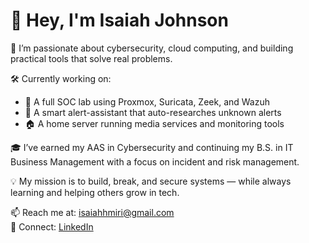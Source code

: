 # 👋 Hey, I'm Isaiah Johnson

🎯 I’m passionate about cybersecurity, cloud computing, and building practical tools that solve real problems.

🛠️ Currently working on:
- 🔐 A full SOC lab using Proxmox, Suricata, Zeek, and Wazuh
- 🤖 A smart alert-assistant that auto-researches unknown alerts
- 🏠 A home server running media services and monitoring tools

🎓 I’ve earned my AAS in Cybersecurity and continuing my B.S. in IT Business Management with a focus on incident and risk management.

💡 My mission is to build, break, and secure systems — while always learning and helping others grow in tech.

📫 Reach me at: isaiahhmiri@gmail.com  
🔗 Connect: [LinkedIn]((https://www.linkedin.com/in/isaiah-johnson-1788511b3/))

<!---
IsaiahIhmirJohnson/IsaiahIhmirJohnson is a ✨ special ✨ repository because its `README.md` (this file) appears on your GitHub profile.
You can click the Preview link to take a look at your changes.
--->
